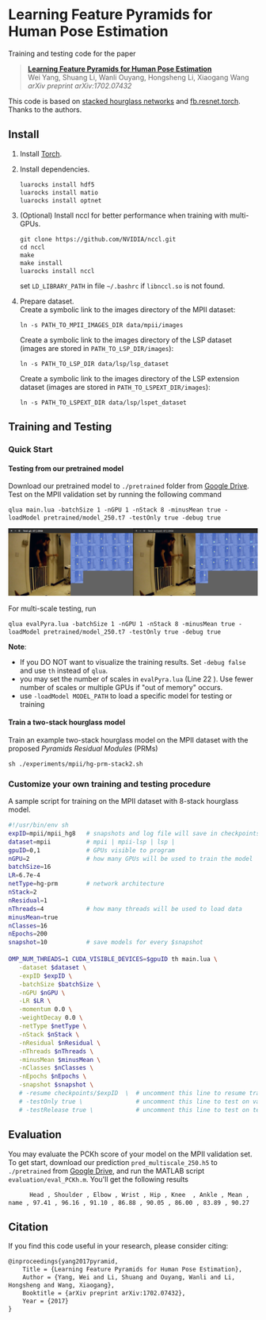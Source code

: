# Learning Feature Pyramids for Human Pose Estimation

Training and testing code for the paper 
> **[Learning Feature Pyramids for Human Pose Estimation](https://arxiv.org/abs/1708.01101)**  
> Wei Yang, Shuang Li, Wanli Ouyang, Hongsheng Li, Xiaogang Wang  
> *arXiv preprint arXiv:1702.07432* 

This code is based on [stacked hourglass networks](https://github.com/anewell/pose-hg-train) and [fb.resnet.torch](https://github.com/facebook/fb.resnet.torch). Thanks to the authors. 

## Install

1. Install [Torch](http://torch.ch/).

2. Install dependencies.
   ```
   luarocks install hdf5
   luarocks install matio
   luarocks install optnet
   ```

3. (Optional) Install nccl for better performance when training with multi-GPUs.
   ```
   git clone https://github.com/NVIDIA/nccl.git
   cd nccl
   make 
   make install
   luarocks install nccl
   ```
   set `LD_LIBRARY_PATH` in file `~/.bashrc` if `libnccl.so` is not found.

4. Prepare dataset.  
   Create a symbolic link to the images directory of the MPII dataset:
   ```
   ln -s PATH_TO_MPII_IMAGES_DIR data/mpii/images
   ```
   Create a symbolic link to the images directory of the LSP dataset (images are stored in `PATH_TO_LSP_DIR/images`):
   ```
   ln -s PATH_TO_LSP_DIR data/lsp/lsp_dataset
   ```
   Create a symbolic link to the images directory of the LSP extension dataset (images are stored in `PATH_TO_LSPEXT_DIR/images`):
   ```
   ln -s PATH_TO_LSPEXT_DIR data/lsp/lspet_dataset
   ```

## Training and Testing

### Quick Start

#### Testing from our pretrained model
Download our pretrained model to `./pretrained` folder from [Google Drive](https://drive.google.com/open?id=0B63t5HSgY4SQbmJoRV9fOTBFTlU). Test on the MPII validation set by running the following command

```
qlua main.lua -batchSize 1 -nGPU 1 -nStack 8 -minusMean true -loadModel pretrained/model_250.t7 -testOnly true -debug true
```

![Example](data/example.png)

For multi-scale testing, run

```
qlua evalPyra.lua -batchSize 1 -nGPU 1 -nStack 8 -minusMean true -loadModel pretrained/model_250.t7 -testOnly true -debug true
```

**Note**: 
* If you DO NOT want to visualize the training results. Set `-debug false` and use `th` instead of `qlua`.
* you may set the number of scales in `evalPyra.lua` (Line 22 ). Use fewer number of scales or multiple GPUs if "out of memory" occurs.
* use `-loadModel MODEL_PATH` to load a specific model for testing or training

#### Train a two-stack hourglass model 

Train an example two-stack hourglass model on the MPII dataset with the proposed *Pyramids Residual Modules* (PRMs)

```
sh ./experiments/mpii/hg-prm-stack2.sh 
```

### Customize your own training and testing procedure

A sample script for training on the MPII dataset with 8-stack hourglass model.

```bash
#!/usr/bin/env sh
expID=mpii/mpii_hg8   # snapshots and log file will save in checkpoints/$expID
dataset=mpii          # mpii | mpii-lsp | lsp |
gpuID=0,1             # GPUs visible to program
nGPU=2                # how many GPUs will be used to train the model
batchSize=16          
LR=6.7e-4
netType=hg-prm        # network architecture
nStack=2
nResidual=1
nThreads=4            # how many threads will be used to load data
minusMean=true
nClasses=16
nEpochs=200           
snapshot=10           # save models for every $snapshot

OMP_NUM_THREADS=1 CUDA_VISIBLE_DEVICES=$gpuID th main.lua \
   -dataset $dataset \
   -expID $expID \
   -batchSize $batchSize \
   -nGPU $nGPU \
   -LR $LR \
   -momentum 0.0 \
   -weightDecay 0.0 \
   -netType $netType \
   -nStack $nStack \
   -nResidual $nResidual \
   -nThreads $nThreads \
   -minusMean $minusMean \
   -nClasses $nClasses \
   -nEpochs $nEpochs \
   -snapshot $snapshot \
   # -resume checkpoints/$expID  \  # uncomment this line to resume training
   # -testOnly true \               # uncomment this line to test on validation data
   # -testRelease true \            # uncomment this line to test on test data (MPII dataset)
```


## Evaluation
You may evaluate the PCKh score of your model on the MPII validation set. To get start, download our prediction `pred_multiscale_250.h5` to `./pretrained` from [Google Drive](https://drive.google.com/open?id=0B63t5HSgY4SQbmJoRV9fOTBFTlU), and run the MATLAB script `evaluation/eval_PCKh.m`. You'll get the following results

```
      Head , Shoulder , Elbow , Wrist , Hip , Knee  , Ankle , Mean , 
name , 97.41 , 96.16 , 91.10 , 86.88 , 90.05 , 86.00 , 83.89 , 90.27
```


## Citation
If you find this code useful in your research, please consider citing:

```
@inproceedings{yang2017pyramid,
    Title = {Learning Feature Pyramids for Human Pose Estimation},
    Author = {Yang, Wei and Li, Shuang and Ouyang, Wanli and Li, Hongsheng and Wang, Xiaogang},
    Booktitle = {arXiv preprint arXiv:1702.07432},
    Year = {2017}
}
```